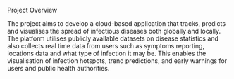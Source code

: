 Project Overview 

The project aims to develop a cloud-based application that tracks, predicts and visualises the 
spread of infectious diseases both globally and locally. The platform utilises publicly available 
datasets on disease statistics and also collects real time data from users such as symptoms 
reporting, locations data and what type of infection it may be. This enables the visualisation of 
infection hotspots, trend predictions, and early warnings for users and public health authorities.
